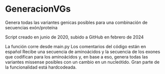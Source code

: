 # GeneracionVGs
 Genera todas las variantes genicas posibles para una combinación de secuencias exón/proteína

Script creado en junio de 2020, subido a GitHub en febrero de 2024

La función corre desde main.py
Los comentarios del código están en español
Recibe una secuencia de aminoácidos y la secuencia de los exones que codifican para los aminoácidos y, en base a eso, genera todas las variantes missense posibles con un cambio en un nucleótido. Gran parte de la funcionalidad está hardcodeada.
